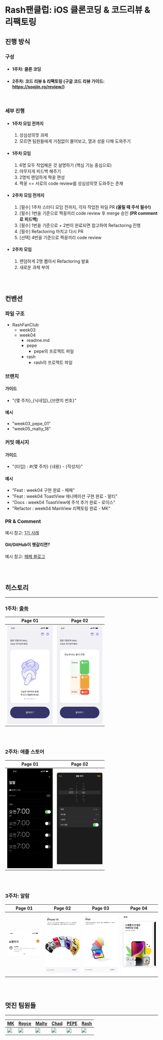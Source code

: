 # Rash팬클럽: iOS 클론코딩 & 코드리뷰 & 리팩토링

## 진행 방식

### 구성
- #### 1주차: 클론 코딩
- #### 2주차: 코드 리뷰 & 리팩토링 (구글 코드 리뷰 가이드: https://soojin.ro/review/)

<br>

### 세부 진행

- #### 1주차 모임 전까지
    1. 성심성의껏 과제
    2. 모르면 팀원들에게 거침없이 물어보고, 열과 성을 다해 도와주기

- #### 1주차 모임
    1. 6명 모두 작업해온 것 설명하기 (핵심 기능 중심으로)
    2. 야무지게 피드백 해주기
    3. 2명씩 랜덤하게 짝꿍 편성
    4. 짝꿍 == 서로의 code review를 성심성의껏 도와주는 존재

- #### 2주차 모임 전까지
    1. [필수] 1주차 스터디 모임 전까지, 각자 작업한 파일 PR **(올릴 때 주석 필수!)**
    2. [필수] 1번을 기준으로 짝꿍끼리 code review 후 merge 승인 **(PR comment로 피드백)**
    3. [필수] 1번을 기준으로 + 2번이 완료되면 참고하여 Refactoring 진행
    4. [필수] Refactoring 마치고 다시 PR
    5. [선택] 4번을 기준으로 짝꿍끼리 code review

- #### 2주차 모임
    1. 랜덤하게 2명 뽑아서 Refactoring 발표
    2. 새로운 과제 부여
 
<br>
<br>

## 컨벤션

### 파일 구조
- RashFanClub
  - week03
  - week04
    - readme.md
    - pepe
      - pepe의 프로젝트 파일
    - rash
      - rash의 프로젝트 파일

### 브랜치

#### 가이드
- "{몇 주차}\_{닉네임}\_{브랜치 번호}"

#### 예시
- "week03_pepe_01"
- "week05_malty_18"

### 커밋 메시지

#### 가이드
- "{타입} : #{몇 주차} {내용} - {작성자}"

#### 예시
- "Feat : week04 구현 완료 - 페페"
- "Feat : week04 ToastView 애니메이션 구현 완료 - 말티"
- "Docs : week04 ToastView에 주석 추가 완료 - 로이스"
- "Refactor : week04 MainView 리팩토링 완료 - MK"

### PR & Comment
예시 참고: [1기 사례](https://github.com/DeveloperAcademy-POSTECH/MC2-Team3-SSAK3/pull/54)

#### Git/GitHub이 헷갈리면?
예시 참고: [페페 블로그](https://soobamba.tistory.com/entry/github-branch-%EB%A7%8C%EB%93%A4%EC%96%B4%EC%84%9C-%EC%8B%A4%EC%A0%84-%ED%98%91%EC%97%85%ED%95%98%EA%B8%B0)

<br>
<br>

## 히스토리
<hr>

### 1주차: [출쓱](https://apps.apple.com/kr/app/%EC%B6%9C%EC%93%B1/id6445873342)

|Page 01|Page 02|
|---|---|
|<img src="./history/week01_01.png" width="150px">|<img src="./history/week01_02.png" width="150px">|

<br>
<br>

### 2주차: 애플 스토어

|Page 01|Page 02|
|---|---|
|<img src="./history/week02_01.png" width="150px">|<img src="./history/week02_02.png" width="150px">|

<br>
<br>

### 3주차: 알람

|Page 01|Page 02|Page 03|Page 04|
|---|---|---|---|
|<img src="./history/week03_01.png">|<img src="./history/week03_02.png">|<img src="./history/week03_03.png">|<img src="./history/week03_04.png">|

<br>
<br>



## 멋진 팀원들
<hr>

|[MK](https://github.com/MK827)|[Royce](https://github.com/Jin-s-work)|[Malty](https://github.com/youihyonKim)|[Chad](https://github.com/chad0909)|[PEPE](https://github.com/unboxing96)|[Rash](https://github.com/kdb1217)|
|---|---|---|---|---|---|
|<img src="https://github.com/MK827.png">|<img src="https://github.com/Jin-s-work.png">|<img src="https://github.com/youihyonKim.png">|<img src="https://github.com/chad0909.png">|<img src="https://github.com/unboxing96.png">|<img src="https://github.com/kdb1217.png">|
